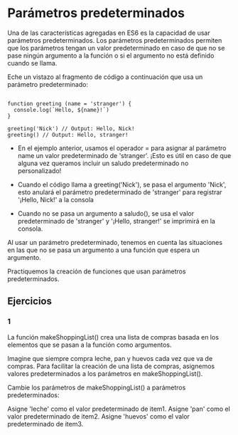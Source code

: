 # Parámetros predeterminados

Una de las características agregadas en ES6 es la capacidad de usar parámetros predeterminados. Los parámetros predeterminados permiten que los parámetros tengan un valor predeterminado en caso de que no se pase ningún argumento a la función o si el argumento no está definido cuando se llama.

Eche un vistazo al fragmento de código a continuación que usa un parámetro predeterminado:

~~~

function greeting (name = 'stranger') {
  console.log(`Hello, ${name}!`)
}
 
greeting('Nick') // Output: Hello, Nick!
greeting() // Output: Hello, stranger!

~~~
 
- En el ejemplo anterior, usamos el operador = para asignar al parámetro name un valor predeterminado de 'stranger'. ¡Esto es útil en caso de que alguna vez queramos incluir un saludo predeterminado no personalizado!

- Cuando el código llama a greeting('Nick'), se pasa el argumento 'Nick', esto anulará el parámetro predeterminado de 'stranger' para registrar '¡Hello, Nick!' a la consola

- Cuando no se pasa un argumento a saludo(), se usa el valor predeterminado de 'stranger' y '¡Hello, stranger!' se imprimirá en la consola.

Al usar un parámetro predeterminado, tenemos en cuenta las situaciones en las que no se pasa un argumento a una función que espera un argumento.

Practiquemos la creación de funciones que usan parámetros predeterminados.

## Ejercicios

### 1

La función makeShoppingList() crea una lista de compras basada en los elementos que se pasan a la función como argumentos.

Imagine que siempre compra leche, pan y huevos cada vez que va de compras. Para facilitar la creación de una lista de compras, asignemos valores predeterminados a los parámetros en makeShoppingList().

Cambie los parámetros de makeShoppingList() a parámetros predeterminados:

Asigne 'leche' como el valor predeterminado de item1.
Asigne 'pan' como el valor predeterminado de item2.
Asigne 'huevos' como el valor predeterminado de item3.